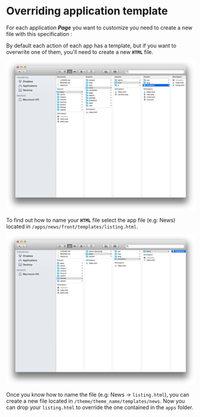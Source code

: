 # Overriding application template

For each application ***Page*** you want to customize you need to create a new file with this specification :

By default each action of each app has a template, but if you want to overwrite one of them, you'll need to create a new **`HTML`** file.

![](../images/02-folders-theme-app.png)

To find out how to name your **`HTML`** file select the app file (e.g: News) located in `/apps/news/front/templates/listing.html`.

![](../images/02-folders-theme-news.png)

Once you know how to name the file (e.g: News -> `listing.html`), you can create a new file located in `/theme/theme_name/templates/news`. Now you can drop your `listing.html` to override the one contained in the `apps` folder.
